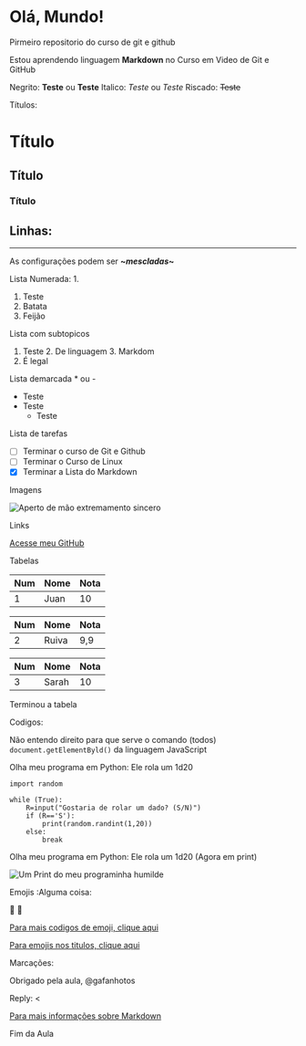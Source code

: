# Olá, Mundo!
 Pirmeiro repositorio do curso de git e github

Estou aprendendo linguagem **Markdown** no Curso em Video de Git e GitHub

Negrito: **Teste** ou __Teste__
Italico: *Teste* ou _Teste_
Riscado: ~~Teste~~

Títulos: 
# Título
## Título
### Título 

Linhas:
---
***

As configurações podem ser **~_mescladas_~**

Lista Numerada: 1.

1. Teste
2. Batata
3. Feijão

Lista com subtopicos

1. Teste
   2. De linguagem
   3. Markdom
4. É legal

Lista demarcada * ou -

* Teste
* Teste
   * Teste

Lista de tarefas

- [ ] Terminar o curso de Git e Github
- [ ] Terminar o Curso de Linux
- [X] Terminar a Lista do Markdown

Imagens

![Aperto de mão extremamento sincero](https://github.com/JuanVictorDevs/OlaMundo/assets/169303798/ad3dd7b2-1830-4701-87d0-c6c39d361530)

Links

[Acesse meu GitHub](https://github.com/JuanVictorDevs)

Tabelas

Num | Nome | Nota |
---|---|---
1 | Juan | 10

Num | Nome | Nota |
---|---|---
2 | Ruiva | 9,9

Num | Nome | Nota |
---|---|---
3 | Sarah | 10

Terminou a tabela

Codigos:

Não entendo direito para que serve o comando (todos) `document.getElementByld()` da linguagem JavaScript

Olha meu programa em Python: Ele rola um 1d20
```
import random

while (True):
    R=input("Gostaria de rolar um dado? (S/N)")
    if (R=='S'):
        print(random.randint(1,20))
    else:
        break
```
Olha meu programa em Python: Ele rola um 1d20 (Agora em print)

![Um Print do meu programinha humilde](https://github.com/JuanVictorDevs/OlaMundo/assets/169303798/fae81f4b-a18e-4693-b58d-2f1f7d441716)

Emojis :Alguma coisa:

🖖 🤙

[Para mais codigos de emoji, clique aqui](https://github.com/ikatyang/emoji-cheat-sheet)

[Para emojis nos titulos, clique aqui](https://emojipedia.org/)

Marcações:

Obrigado pela aula, @gafanhotos 

Reply: <

[Para mais informações sobre Markdown](https://github.com/gustavoguanabara/git-github/blob/master/manuais-PDF/guia-markdown.pdf)

Fim da Aula
